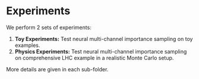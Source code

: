 # Experiments

We perform 2 sets of experiments:

1. **Toy Experiments:** Test neural multi-channel importance sampling on toy examples.
2. **Physics Experiments:** Test neural multi-channel importance sampling on comprehensive LHC example in a realistic Monte Carlo setup.

More details are given in each sub-folder.
